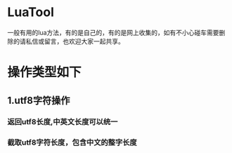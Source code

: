 # LuaTool
一般有用的lua方法，有的是自己的，有的是网上收集的，如有不小心碰车需要删除的请私信或留言，也欢迎大家一起共享。    
# 操作类型如下
## 1.utf8字符操作        
### 返回utf8长度,中英文长度可以统一     
### 截取utf8字符长度，包含中文的整字长度     
